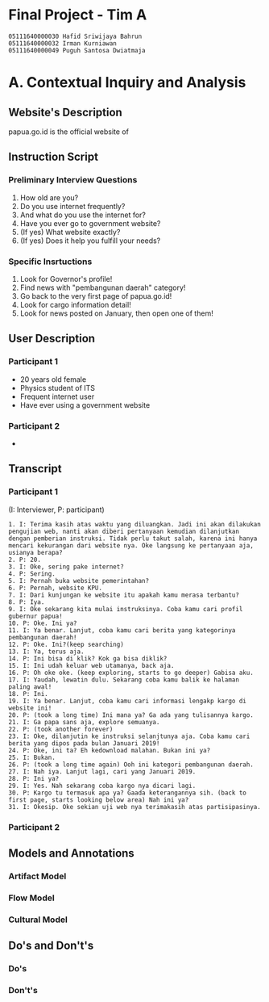 # Final Project - Tim A

```
05111640000030 Hafid Sriwijaya Bahrun
05111640000032 Irman Kurniawan
05111640000049 Puguh Santosa Dwiatmaja
```

# A. Contextual Inquiry and Analysis
## Website's Description
papua.go.id is the official website of

## Instruction Script
### Preliminary Interview Questions
1. How old are you?
2. Do you use internet frequently?
3. And what do you use the internet for?
4. Have you ever go to government website?
5. (If yes) What website exactly?
6. (If yes) Does it help you fulfill your needs? 

### Specific Insrtuctions
1. Look for Governor's profile!
2. Find news with "pembangunan daerah" category!
3. Go back to the very first page of papua.go.id!
4. Look for cargo information detail!
5. Look for news posted on January, then open one of them!

## User Description
### Participant 1
- 20 years old female
- Physics student of ITS
- Frequent internet user
- Have ever using a government website

### Participant 2
- 

## Transcript
### Participant 1
(I: Interviewer, P: participant)
```
1. I: Terima kasih atas waktu yang diluangkan. Jadi ini akan dilakukan pengujian web, nanti akan diberi pertanyaan kemudian dilanjutkan dengan pemberian instruksi. Tidak perlu takut salah, karena ini hanya mencari kekurangan dari website nya. Oke langsung ke pertanyaan aja, usianya berapa?
2. P: 20.
3. I: Oke, sering pake internet?
4. P: Sering.
5. I: Pernah buka website pemerintahan? 
6. P: Pernah, website KPU.
7. I: Dari kunjungan ke website itu apakah kamu merasa terbantu?
8. P: Iya.
9. I: Oke sekarang kita mulai instruksinya. Coba kamu cari profil gubernur papua!
10. P: Oke. Ini ya?
11. I: Ya benar. Lanjut, coba kamu cari berita yang kategorinya pembangunan daerah!
12. P: Oke. Ini?(keep searching)
13. I: Ya, terus aja.
14. P: Ini bisa di klik? Kok ga bisa diklik?   
15. I: Ini udah keluar web utamanya, back aja.
16. P: Oh oke oke. (keep exploring, starts to go deeper) Gabisa aku.
17. I: Yaudah, lewatin dulu. Sekarang coba kamu balik ke halaman paling awal!
18. P: Ini.
19. I: Ya benar. Lanjut, coba kamu cari informasi lengakp kargo di website ini!
20. P: (took a long time) Ini mana ya? Ga ada yang tulisannya kargo. 
21. I: Ga papa sans aja, explore semuanya.
22. P: (took another forever)
23. I: Oke, dilanjutin ke instruksi selanjtunya aja. Coba kamu cari berita yang dipos pada bulan Januari 2019!
24. P: Oke, ini ta? Eh kedownload malahan. Bukan ini ya?
25. I: Bukan.
26. P: (took a long time again) Ooh ini kategori pembangunan daerah.
27. I: Nah iya. Lanjut lagi, cari yang Januari 2019.
28. P: Ini ya? 
29. I: Yes. Nah sekarang coba kargo nya dicari lagi.
30. P: Kargo tu termasuk apa ya? Gaada keterangannya sih. (back to first page, starts looking below area) Nah ini ya? 
31. I: Okesip. Oke sekian uji web nya terimakasih atas partisipasinya.
```

### Participant 2

## Models and Annotations

### Artifact Model

### Flow Model

### Cultural Model

## Do's and Don't's

### Do's

### Don't's
